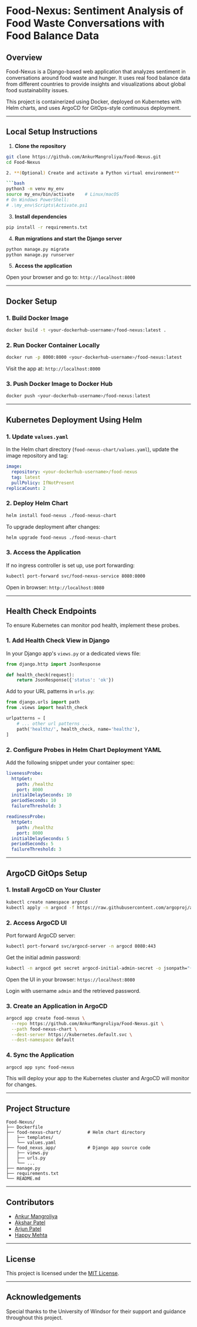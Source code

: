 # Food-Nexus: Sentiment Analysis of Food Waste Conversations with Food Balance Data

## Overview
Food-Nexus is a Django-based web application that analyzes sentiment in conversations around food waste and hunger. It uses real food balance data from different countries to provide insights and visualizations about global food sustainability issues.

This project is containerized using Docker, deployed on Kubernetes with Helm charts, and uses ArgoCD for GitOps-style continuous deployment.

---

## Local Setup Instructions

1. **Clone the repository**

```bash
git clone https://github.com/AnkurMangroliya/Food-Nexus.git
cd Food-Nexus

2. **(Optional) Create and activate a Python virtual environment**

```bash
python3 -m venv my_env
source my_env/bin/activate    # Linux/macOS
# On Windows PowerShell:
# .\my_env\Scripts\Activate.ps1
```

3. **Install dependencies**

```bash
pip install -r requirements.txt
```

4. **Run migrations and start the Django server**

```bash
python manage.py migrate
python manage.py runserver
```

5. **Access the application**

Open your browser and go to:
`http://localhost:8000`

---

## Docker Setup

### 1. Build Docker Image

```bash
docker build -t <your-dockerhub-username>/food-nexus:latest .
```

### 2. Run Docker Container Locally

```bash
docker run -p 8000:8000 <your-dockerhub-username>/food-nexus:latest
```

Visit the app at:
`http://localhost:8000`

### 3. Push Docker Image to Docker Hub

```bash
docker push <your-dockerhub-username>/food-nexus:latest
```

---

## Kubernetes Deployment Using Helm

### 1. Update `values.yaml`

In the Helm chart directory (`food-nexus-chart/values.yaml`), update the image repository and tag:

```yaml
image:
  repository: <your-dockerhub-username>/food-nexus
  tag: latest
  pullPolicy: IfNotPresent
replicaCount: 2
```

### 2. Deploy Helm Chart

```bash
helm install food-nexus ./food-nexus-chart
```

To upgrade deployment after changes:

```bash
helm upgrade food-nexus ./food-nexus-chart
```

### 3. Access the Application

If no ingress controller is set up, use port forwarding:

```bash
kubectl port-forward svc/food-nexus-service 8080:8000
```

Open in browser:
`http://localhost:8080`

---

## Health Check Endpoints

To ensure Kubernetes can monitor pod health, implement these probes.

### 1. Add Health Check View in Django

In your Django app's `views.py` or a dedicated views file:

```python
from django.http import JsonResponse

def health_check(request):
    return JsonResponse({'status': 'ok'})
```

Add to your URL patterns in `urls.py`:

```python
from django.urls import path
from .views import health_check

urlpatterns = [
    # ... other url patterns ...
    path('healthz/', health_check, name='healthz'),
]
```

### 2. Configure Probes in Helm Chart Deployment YAML

Add the following snippet under your container spec:

```yaml
livenessProbe:
  httpGet:
    path: /healthz
    port: 8000
  initialDelaySeconds: 10
  periodSeconds: 10
  failureThreshold: 3

readinessProbe:
  httpGet:
    path: /healthz
    port: 8000
  initialDelaySeconds: 5
  periodSeconds: 5
  failureThreshold: 3
```

---

## ArgoCD GitOps Setup

### 1. Install ArgoCD on Your Cluster

```bash
kubectl create namespace argocd
kubectl apply -n argocd -f https://raw.githubusercontent.com/argoproj/argo-cd/stable/manifests/install.yaml
```

### 2. Access ArgoCD UI

Port forward ArgoCD server:

```bash
kubectl port-forward svc/argocd-server -n argocd 8080:443
```

Get the initial admin password:

```bash
kubectl -n argocd get secret argocd-initial-admin-secret -o jsonpath="{.data.password}" | base64 -d && echo
```

Open the UI in your browser:
`https://localhost:8080`

Login with username `admin` and the retrieved password.

### 3. Create an Application in ArgoCD

```bash
argocd app create food-nexus \
  --repo https://github.com/AnkurMangroliya/Food-Nexus.git \
  --path food-nexus-chart \
  --dest-server https://kubernetes.default.svc \
  --dest-namespace default
```

### 4. Sync the Application

```bash
argocd app sync food-nexus
```

This will deploy your app to the Kubernetes cluster and ArgoCD will monitor for changes.

---

## Project Structure

```
Food-Nexus/
├── Dockerfile
├── food-nexus-chart/          # Helm chart directory
│   ├── templates/
│   └── values.yaml
├── food_nexus_app/            # Django app source code
│   ├── views.py
│   ├── urls.py
│   └── ...
├── manage.py
├── requirements.txt
└── README.md
```

---

## Contributors

* [Ankur Mangroliya](https://github.com/AnkurMangroliya)
* [Akshar Patel](https://github.com/akshar2223)
* [Arjun Patel](https://github.com/Arjun100701)
* [Happy Mehta](https://github.com/HappyMehta)

---

## License

This project is licensed under the [MIT License](LICENSE).

---

## Acknowledgements

Special thanks to the University of Windsor for their support and guidance throughout this project.

```
```
